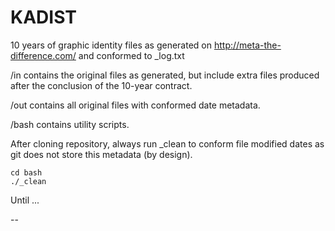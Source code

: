 # KADIST

10 years of graphic identity files as generated on http://meta-the-difference.com/ and conformed to _log.txt

/in contains the original files as generated, but include extra files produced after the conclusion of the 10-year contract.

/out contains all original files with conformed date metadata.

/bash contains utility scripts. 

After cloning repository, always run _clean to conform file modified dates as git does not store this metadata (by design).

    cd bash
    ./_clean

Until ...

--
